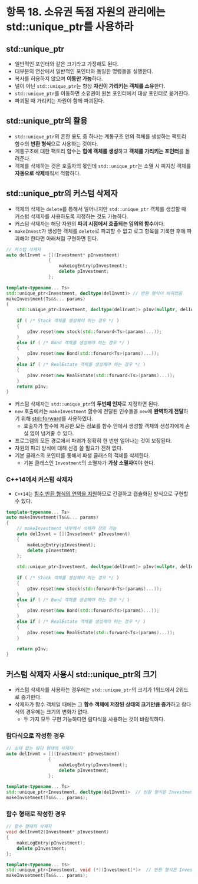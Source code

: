 # 항목 18. 소유권 독점 자원의 관리에는 std::unique_ptr를 사용하라
## std::unique_ptr
- 일반적인 포인터와 같은 크기라고 가정해도 된다.
- 대부분의 연산에서 일반적인 포인터와 동일한 명령들을 실행한다.
- 복사를 허용하지 않으며 **이동만 가능**하다.
- 널이 아닌 `std::unique_ptr`는 항상 **자신이 가리키는 객체를 소유**한다.
- `std::unique_ptr`를 이동하면 소유권이 원본 포인터에서 대상 포인터로 옮겨진다.
- 파괴될 때 가리키는 자원이 함께 파괴된다.

## std::unique_ptr의 활용
- `std::unique_ptr`의 흔한 용도 중 하나는 계통구조 안의 객체를 생성하는 팩토리 함수의 **반환 형식**으로 사용하는 것이다.
- 계통구조에 대한 팩토리 함수는 **힙에 객체를 생성**하고 **객체를 가리키는 포인터**를 돌려준다.
- 객체를 삭제하는 것은 호출자의 몫인데 `std::unique_ptr`는 소멸 시 피지칭 객체를 **자동으로 삭제**해줘서 적합하다.

## std::unique_ptr의 커스텀 삭제자
- 객체의 삭제는 `delete`를 통해서 일어나지만 `std::unique_ptr` 객체를 생성할 때 커스텀 삭제자를 사용하도록 지정하는 것도 가능하다.
- 커스텀 삭제자는 해당 자원의 **파괴 시점에서 호출되는 임의의 함수**이다.
- `makeInvest`가 생성한 객체를 `delete`로 파괴할 수 없고 로그 항목을 기록한 후에 파괴해야 한다면 아래처럼 구현하면 된다.
```cpp
// 커스텀 삭제자
auto delInvmt = [](Investment* pInvestment)     
                {
                    makeLogEntry(pInvestment);
                    delete pInvestment;
                };
                
template<typename... Ts>
std::unique_ptr<Investment, decltype(delInvmt)> // 반환 형식이 바뀌었음
makeInvestment(Ts&&... params)
{
    std::unique_ptr<Investment, decltype(delInvmt)> pInv(nullptr, delInvmt); // 돌려줄 포인터
      
    if ( /* Stock 객체를 생성해야 하는 경우 */ )
    {
        pInv.reset(new stock(std::forward<Ts>(params)...));
    }
    else if ( /* Bond 객체를 생성해야 하는 경우 */ )
    {
        pInv.reset(new Bond(std::forward<Ts>(params)...));
    }
    else if ( /* RealEstate 객체를 생성해야 하는 경우 */ )
    {
        pInv.reset(new RealEstate(std::forward<Ts>(params)...));
    }
    return pInv;
}
```
- 커스텀 삭제자는 `std::unique_ptr`의 **두번째 인자**로 지정하면 된다.
- `new` 호출에서는 `makeInvestment` 함수에 전달된 인수들을 `new`에 **완벽하게 전달**하기 위해 [std::forward](/Chapter5/Item25.md)를 사용하였다.
  - 호출자가 함수에 제공한 모든 정보를 함수 안에서 생성할 객체의 생성자에게 손실 없이 넘겨줄 수 있다.
- 프로그램의 모든 경로에서 파괴가 정확히 한 번만 일어나는 것이 보장된다.
- 자원의 파괴 방식에 대해 신경 쓸 필요가 전혀 없다.
- 기본 클래스의 포인터를 통해서 파생 클래스의 객체를 삭제한다.
  - 기본 클래스인 `Investment`의 소멸자가 **가상 소멸자**여야 한다.

### C++14에서 커스텀 삭제자
- `C++14`는 [함수 반환 형식의 연역을 지원](/Chapter1/Item3.md)하므로 간결하고 캡슐화된 방식으로 구현할 수 있다.
```cpp
template<typename... Ts>
auto makeInvsetment(Ts&&... params)
{
    // makeInvestment 내부에서 삭제자 정의 가능
    auto delInvmt = [](Invsetment* pInvestment)
    {
        makeLogEntry(pInvestment);
        delete pInvestment;
    };
    
    std::unique_ptr<Investment, decltype(delInvmt)> pInv(nullptr, delInvmt);
      
    if ( /* Stock 객체를 생성해야 하는 경우 */ )
    {
        pInv.reset(new stock(std::forward<Ts>(params)...));
    }
    else if ( /* Bond 객체를 생성해야 하는 경우 */ )
    {
        pInv.reset(new Bond(std::forward<Ts>(params)...));
    }
    else if ( /* RealEstate 객체를 생성해야 하는 경우 */ )
    {
        pInv.reset(new RealEstate(std::forward<Ts>(params)...));
    }
    
    return pInv;
}
```

##  커스텀 삭제자 사용시 std::unique_ptr의 크기
- 커스텀 삭제자를 사용하는 경우에는 `std::unique_ptr`의 크기가 1워드에서 2워드로 증가한다.
- 삭제자가 함수 객체일 때에는 그 **함수 객체에 저장된 상태의 크기만큼 증가**하고 람다식의 경우에는 크기의 변화가 없다.
  - 두 가지 모두 구현 가능하다면 람다식을 사용하는 것이 바람직하다.

### 람다식으로 작성한 경우
```cpp
// 상태 없는 람다 형태의 삭제자
auto delInvmt = [](Investment* pInvestment)
                {
                    makeLogEntry(pInvestment);
                    delete pInvestment;
                };
                
template<typename... Ts>
std::unique_ptr<Investment, decltype(delInvmt)>  // 반환 형식은 Investment* 와 같은 크기
makeInvsetment(Ts&&... params);
```

### 함수 형태로 작성한 경우
```cpp
// 함수 형태의 삭제자
void delInvmt2(Investment* pInvestment)
{
    makeLogEntry(pInvestment);
    delete pInvestment;
};

template<typename... Ts>
std::unique_ptr<Investment, void (*)(Investment(*)>  // 반환 형식은 Investment* 크기에 함수 포인터의 크기를 더한 크기
makeInvsetment(Ts&&... params);
```